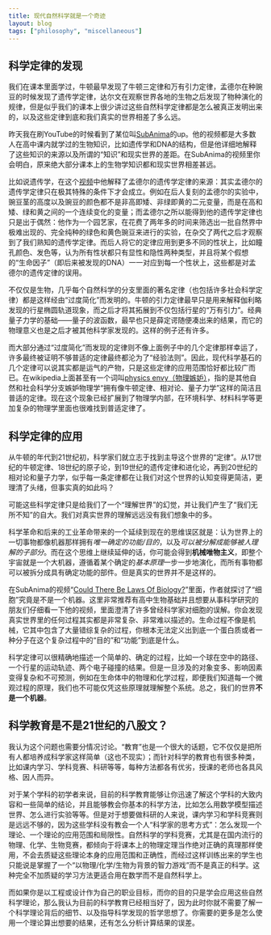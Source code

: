 ```yaml
---
title: 现代自然科学就是一个奇迹
layout: blog
tags: ["philosophy", "miscellaneous"]
---
```


## 科学定律的发现

我们在课本里面学过，牛顿最早发现了牛顿三定律和万有引力定律，孟德尔在种豌豆的时候发现了遗传学定律，达尔文在观察世界各地的生物之后发现了物种演化的规律，但是似乎我们的课本上很少讲过这些自然科学定律都是怎么被真正发明出来的，以及这些定律到底和我们真实的世界相差了多么远。

昨天我在刷YouTube的时候看到了某位叫[SubAnima](https://www.youtube.com/@SubAnima)的up。他的视频都是大多数人在高中课内就学过的生物知识，比如遗传学和DNA的结构，但是他详细地解释了这些知识的来源以及所谓的“知识”和现实世界的差距。在SubAnima的视频里你会明白，原来绝大部分课本上的生物学知识都和现实世界相差甚远。

比如说遗传学，在这个[视频](https://www.youtube.com/watch?v=zpIqQ0pGs1E)中他解释了孟德尔的遗传学定律的来源：其实孟德尔的遗传学定律只在极其特殊的条件下才会成立。例如在后人复刻的孟德尔的实验中，豌豆茎的高度以及豌豆的颜色都不是非高即矮、非绿即黄的二元变量，而是在高和矮、绿和黄之间的一个连续变化的变量；而孟德尔之所以能得到他的遗传学定律也只是出于偶然：他作为一个园艺家，在花费了两年多的时间来筛选出一批自然界中极难出现的、完全纯种的绿色和黄色豌豆来进行的实验，在杂交了两代之后才观察到了我们熟知的遗传学定律。而后人将它的定律应用到更多不同的性状上，比如瞳孔颜色、发色等，认为所有性状都只有显性和隐性两种类型，并且将某个假想的“生命因子”（即后来被发现的DNA）一一对应到每一个性状上，这些都是对孟德尔的遗传定律的误用。

不仅仅是生物，几乎每个自然科学的分支里面的著名定律（也包括许多社会科学定律）都是这样经由“过度简化”而发明的。牛顿的引力定律最早只是用来解释伽利略发现的行星椭圆轨道现象，而之后才将其拓展到不仅包括行星的“万有引力”。经典量子力学的基础——量子的波函数，最早也只是薛定谔随便凑出来的结果，而它的物理意义也是之后才被其他科学家发现的。这样的例子还有许多。

而大部分通过“过度简化”而发现的定律则不像上面例子中的几个定律那样幸运了，许多最终被证明不够普适的定律最终都沦为了“经验法则”。因此，现代科学基石的几个定律可以说其实都是运气的产物，只是这些定律的应用范围恰好都比较广而已。在wikipedia上面甚至有一个词叫[physics envy（物理嫉妒）](https://en.wikipedia.org/wiki/Physics_envy)，指的是其他自然和社会科学分支嫉妒物理学“拥有像牛顿定律、相对论、量子力学”这样的简洁且普适的定律。现在这个现象已经扩展到了物理学内部，在环境科学、材料科学等更加复杂的物理学里面也很难找到普适定律了。

## 科学定律的应用

从牛顿的年代到21世纪初，科学家们就立志于找到主导这个世界的“定律”。从17世纪的牛顿定律、18世纪的原子论，到19世纪的遗传定律和进化论，再到20世纪的相对论和量子力学，似乎每一条定律都在让我们对这个世界的认知变得更简洁，更理清了头绪，但事实真的如此吗？

可能这些科学定律只是给我们了一个“理解世界”的幻觉，并让我们产生了“我们无所不知”的自大。我们对真实世界的理解远远没有我们想象中的多。

科学革命和后来的工业革命带来的一个延续到现在的思维误区就是：认为世界上的一切事物都像机器那样拥有*唯一确定的功能/目的*，以及*可以被分解成能够被人理解的子部分*。而在这个思维上继续延伸的话，你可能会得到**机械唯物主义**，即整个宇宙就是一个大机器，遵循着某个确定的*基本原理*一步一步地演化，而所有事物都可以被拆分成具有确定功能的部件。但是真实的世界并不是这样的。

在SubAnima的视频“[Could There Be Laws Of Biology?](https://www.youtube.com/watch?v=oDG_7Ame0m0)”里面，作者就探讨了“细胞”究竟是不是一个机器。这里非常推荐有高中生物基础并且想要从事科学研究的朋友们仔细看一下他的视频，里面澄清了许多曾经科学家对细胞的误解。你会发现真实世界里的任何过程其实都是非常复杂、非常难以描述的。生命过程不像是机械，它其中包含了大量错综复杂的过程，你根本无法定义出到底一个蛋白质或者一种分子在这个复杂过程中的“目的”和“功能”到底是什么。

科学定律可以很精确地描述一个简单的、确定的过程，比如一个球在空中的路径、一个行星的运动轨迹、两个电子碰撞的结果。但是一旦涉及的对象变多、影响因素变得复杂和不可预测，例如在生命体中的物理和化学过程，即便我们知道每一个微观过程的原理，我们也不可能仅凭这些原理就理解整个系统。总之，我们的世界**不是一个机器**。

## 科学教育是不是21世纪的八股文？

我认为这个问题也需要分情况讨论。“教育”也是一个很大的话题，它不仅仅是把所有人都培养成科学家这样简单（这也不现实）；而针对科学的教育也有很多种类，比如课内学习、学科竞赛、科研等等，每种方法都各有优劣，授课的老师也各具风格、因人而异。

对于某个学科的初学者来说，目前的科学教育能够让你迅速了解这个学科的大致内容和一些简单的结论，并且能够教会你基本的科学方法，比如怎么用数学模型描述世界、怎么进行实验等等。但是对于想要做科研的人来说，课内学习和学科竞赛则是远远不够的，因为这些学科没有教会一个人“科学家的思考方式”：怎么发现一个理论、一个理论的应用范围和局限性。自然科学的学科竞赛，尤其是在国内流行的物理、化学、生物竞赛，都倾向于将课本上的物理定理当作绝对正确的真理那样使用，不会去质疑这些理论本身的应用范围和正确性，而经过这样训练出来的学生也只能说是掌握了一个“以物理/化学/生物为背景的智力游戏”而不是真正的科学。这种完全不加质疑的学习方法更适合用在数学而不是自然科学上。

而如果你是以工程或设计作为自己的职业目标，而你的目的只是学会应用这些自然科学理论，那么我认为目前的科学教育已经相当好了，因为此时你就不需要了解一个科学理论背后的细节、以及指导科学发现的哲学思想了。你需要的更多是怎么使用一个理论算出想要的结果，还有怎么分析计算结果的误差。
